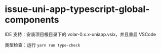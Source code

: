 # issue-uni-app-typescript-global-components

IDE 支持：安装项目根目录下的 volar-0.x.x-uniapp.vsix，并且重启 VSCode

类型检查：运行 `yarn run type-check`
